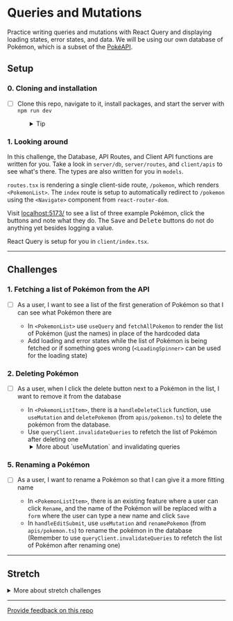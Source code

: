 # Queries and Mutations

Practice writing queries and mutations with React Query and displaying loading states, error states, and data. We will be using our own database of Pokémon, which is a subset of the [PokéAPI](https://pokeapi.co/).

## Setup

### 0. Cloning and installation
- [ ] Clone this repo, navigate to it, install packages, and start the server with `npm run dev`
  <details style="padding-left: 2em">
    <summary>Tip</summary>

    ```sh
    cd queries-and-mutations
    npm i
    npm run knex migrate:latest
    npm run knex seed:run
    npm run dev
    ```
  </details>

### 1. Looking around

In this challenge, the Database, API Routes, and Client API functions are written for you. Take a look in `server/db`, `server/routes`, and `client/apis` to see what's there. The types are also written for you in `models`.

`routes.tsx` is rendering a single client-side route, `/pokemon`, which renders `<PokemonList>`. The `index` route is setup to automatically redirect to `/pokemon` using the `<Navigate>` component from `react-router-dom`.

Visit [localhost:5173/](http://localhost:5173/) to see a list of three example Pokémon, click the buttons and note what they do. The <kbd>Save</kbd> and <kbd>Delete</kbd> buttons do not do anything yet besides logging a value. 

React Query is setup for you in `client/index.tsx`.

---

## Challenges

### 1. Fetching a list of Pokémon from the API
- [ ] As a user, I want to see a list of the first generation of Pokémon so that I can see what Pokémon there are

  - In `<PokemonList>` use `useQuery` and `fetchAllPokemon` to render the list of Pokémon (just the names) in place of the hardcoded data
  - Add loading and error states while the list of Pokémon is being fetched or if something goes wrong (`<LoadingSpinner>` can be used for the loading state)

### 2. Deleting Pokémon

- [ ] As a user, when I click the delete button next to a Pokémon in the list, I want to remove it from the database

  - In `<PokemonListItem>`, there is a `handleDeleteClick` function, use `useMutation` and `deletePokemon` (from `apis/pokemon.ts`) to delete the pokémon from the database.
  - Use `queryClient.invalidateQueries` to refetch the list of Pokémon after deleting one
  <details style="padding-left: 2em">
    <summary>More about `useMutation` and invalidating queries</summary>

    Firstly, these documentation pages are very helpful:
    - [useMutation](https://tanstack.com/query/latest/docs/react/guides/mutations)
    - [Invalidating queries](https://tanstack.com/query/latest/docs/guides/query-invalidation)

    ```tsx
    const mutation = useMutation(someMutationFn, {
      onSuccess: () => {
        // this code runs when the mutation is successful
        // you can use queryClient.invalidateQueries here
      }
    })
    ```
  </details>

### 5. Renaming a Pokémon

- [ ] As a user, I want to rename a Pokémon so that I can give it a more fitting name

  - In `<PokemonListItem>`, there is an existing feature where a user can click `Rename`, and the name of the Pokémon will be replaced with a `form` where the user can type a new name and click `Save`
  - In `handleEditSubmit`, use `useMutation` and `renamePokemon` (from `apis/pokemon.ts`) to rename the pokémon in the database (Remember to use `queryClient.invalidateQueries` to refetch the list of Pokémon after renaming one)

----

## Stretch

<details>
  <summary>More about stretch challenges</summary>

  - [ ] As a user, I want to see a form where I can add a new Pokémon to the database
  
  - [ ] Refactor the `useQuery`s and `useMutation`s so that we have a single hook called, `usePokemon` that returns all the queries and mutations we need for Pokémon. This will allow us to use the same hook in multiple components without having to repeat ourselves.

  - [ ] Test the various features in this app using Vitest, React Testing Library, and nock. Add client tests in `client/__tests__` and test features like, clicking the delete button, renaming a Pokémon, and adding a new Pokémon. Note: you may like to use `test-utils.tsx` from other challenges to create a wrapper for `render()` for `<QueryClientProvider>` and `<RouterProvider>`.
</details>

---
[Provide feedback on this repo](https://docs.google.com/forms/d/e/1FAIpQLSfw4FGdWkLwMLlUaNQ8FtP2CTJdGDUv6Xoxrh19zIrJSkvT4Q/viewform?usp=pp_url&entry.1958421517=queries-and-mutations)
